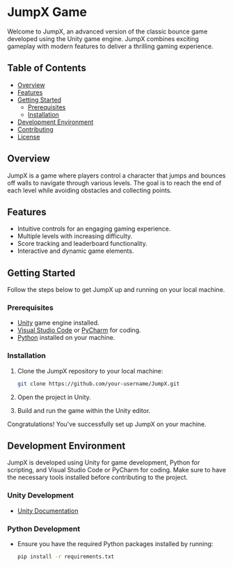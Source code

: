 # JumpX Game

Welcome to JumpX, an advanced version of the classic bounce game developed using the Unity game engine. JumpX combines exciting gameplay with modern features to deliver a thrilling gaming experience.

## Table of Contents
- [Overview](#overview)
- [Features](#features)
- [Getting Started](#getting-started)
  - [Prerequisites](#prerequisites)
  - [Installation](#installation)
- [Development Environment](#development-environment)
- [Contributing](#contributing)
- [License](#license)

## Overview
JumpX is a game where players control a character that jumps and bounces off walls to navigate through various levels. The goal is to reach the end of each level while avoiding obstacles and collecting points.

## Features
- Intuitive controls for an engaging gaming experience.
- Multiple levels with increasing difficulty.
- Score tracking and leaderboard functionality.
- Interactive and dynamic game elements.

## Getting Started
Follow the steps below to get JumpX up and running on your local machine.

### Prerequisites
- [Unity](https://unity.com/) game engine installed.
- [Visual Studio Code](https://code.visualstudio.com/) or [PyCharm](https://www.jetbrains.com/pycharm/) for coding.
- [Python](https://www.python.org/) installed on your machine.

### Installation
1. Clone the JumpX repository to your local machine:
    ```bash
    git clone https://github.com/your-username/JumpX.git
    ```
2. Open the project in Unity.

3. Build and run the game within the Unity editor.

Congratulations! You've successfully set up JumpX on your machine.

## Development Environment
JumpX is developed using Unity for game development, Python for scripting, and Visual Studio Code or PyCharm for coding. Make sure to have the necessary tools installed before contributing to the project.

### Unity Development
- [Unity Documentation](https://docs.unity3d.com/560/DocumentationManual.html)

### Python Development
- Ensure you have the required Python packages installed by running:
  ```bash
  pip install -r requirements.txt
